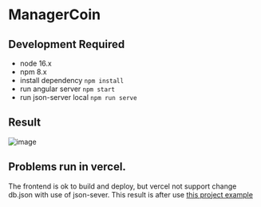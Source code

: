 # ManagerCoin

## Development Required

- node 16.x
- npm 8.x
- install dependency `npm install`
- run angular server `npm start`
- run json-server local `npm run serve`

## Result

![image](https://github.com/user-attachments/assets/5db2ed76-5ecb-42a7-a66a-710d763ca9de)

## Problems run in vercel.

The frontend is ok to build and deploy, but vercel not support change db.json with use of json-sever. This result is after use [this project example](https://github.com/enieber?tab=repositories)
